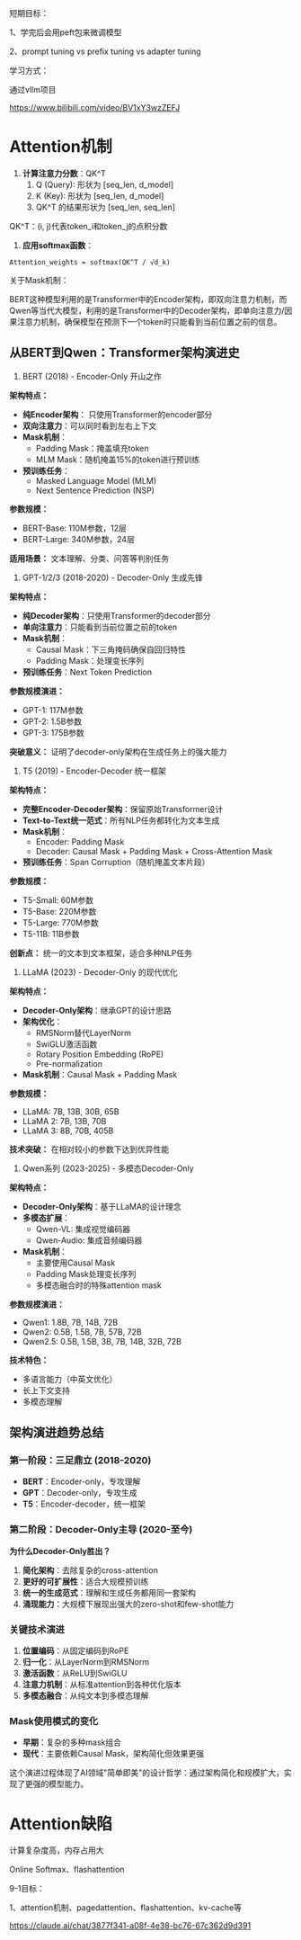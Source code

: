 短期目标：

1、学完后会用peft包来微调模型

2、prompt tuning vs prefix tuning vs adapter tuning

学习方式：

通过vllm项目

https://www.bilibili.com/video/BV1xY3wzZEFJ

# Attention机制

1. **计算注意力分数**：QK^T 
   1. Q (Query): 形状为 [seq_len, d_model]
   2. K (Key): 形状为 [seq_len, d_model]
   3. QK^T 的结果形状为 [seq_len, seq_len]

QK^T：(i, j)代表token_i和token_j的点积分数

1. **应用softmax函数**： 

```Plain
Attention_weights = softmax(QK^T / √d_k)
```

关于Mask机制：

BERT这种模型利用的是Transformer中的Encoder架构，即双向注意力机制，而Qwen等当代大模型，利用的是Transformer中的Decoder架构，即单向注意力/因果注意力机制，确保模型在预测下一个token时只能看到当前位置之前的信息。

## 从BERT到Qwen：Transformer架构演进史

1. BERT (2018) - Encoder-Only 开山之作

**架构特点：**

- **纯Encoder架构**： 只使用Transformer的encoder部分
- **双向注意力**：可以同时看到左右上下文
- **Mask机制**： 
  - Padding Mask：掩盖填充token
  - MLM Mask：随机掩盖15%的token进行预训练
- **预训练任务**： 
  - Masked Language Model (MLM)
  - Next Sentence Prediction (NSP)

**参数规模：**

- BERT-Base: 110M参数，12层
- BERT-Large: 340M参数，24层

**适用场景：** 文本理解、分类、问答等判别任务

1. GPT-1/2/3 (2018-2020) - Decoder-Only 生成先锋

**架构特点：**

- **纯Decoder架构**：只使用Transformer的decoder部分
- **单向注意力**：只能看到当前位置之前的token
- **Mask机制**： 
  - Causal Mask：下三角掩码确保自回归特性
  - Padding Mask：处理变长序列
- **预训练任务**：Next Token Prediction

**参数规模演进：**

- GPT-1: 117M参数
- GPT-2: 1.5B参数
- GPT-3: 175B参数

**突破意义：** 证明了decoder-only架构在生成任务上的强大能力

1. T5 (2019) - Encoder-Decoder 统一框架

**架构特点：**

- **完整Encoder-Decoder架构**：保留原始Transformer设计
- **Text-to-Text统一范式**：所有NLP任务都转化为文本生成
- **Mask机制**： 
  - Encoder: Padding Mask
  - Decoder: Causal Mask + Padding Mask + Cross-Attention Mask
- **预训练任务**：Span Corruption（随机掩盖文本片段）

**参数规模：**

- T5-Small: 60M参数
- T5-Base: 220M参数
- T5-Large: 770M参数
- T5-11B: 11B参数

**创新点：** 统一的文本到文本框架，适合多种NLP任务

1. LLaMA (2023) - Decoder-Only 的现代优化

**架构特点：**

- **Decoder-Only架构**：继承GPT的设计思路
- **架构优化**： 
  - RMSNorm替代LayerNorm
  - SwiGLU激活函数
  - Rotary Position Embedding (RoPE)
  - Pre-normalization
- **Mask机制**：Causal Mask + Padding Mask

**参数规模：**

- LLaMA: 7B, 13B, 30B, 65B
- LLaMA 2: 7B, 13B, 70B
- LLaMA 3: 8B, 70B, 405B

**技术突破：** 在相对较小的参数下达到优异性能

1. Qwen系列 (2023-2025) - 多模态Decoder-Only

**架构特点：**

- **Decoder-Only架构**：基于LLaMA的设计理念
- **多模态扩展**： 
  - Qwen-VL: 集成视觉编码器
  - Qwen-Audio: 集成音频编码器
- **Mask机制**： 
  - 主要使用Causal Mask
  - Padding Mask处理变长序列
  - 多模态融合时的特殊attention mask

**参数规模演进：**

- Qwen1: 1.8B, 7B, 14B, 72B
- Qwen2: 0.5B, 1.5B, 7B, 57B, 72B
- Qwen2.5: 0.5B, 1.5B, 3B, 7B, 14B, 32B, 72B

**技术特色：**

- 多语言能力（中英文优化）
- 长上下文支持
- 多模态理解

## 架构演进趋势总结

### 第一阶段：三足鼎立 (2018-2020)

- **BERT**：Encoder-only，专攻理解
- **GPT**：Decoder-only，专攻生成
- **T5**：Encoder-decoder，统一框架

### 第二阶段：Decoder-Only主导 (2020-至今)

**为什么Decoder-Only胜出？**

1. **简化架构**：去除复杂的cross-attention
2. **更好的可扩展性**：适合大规模预训练
3. **统一的生成范式**：理解和生成任务都用同一套架构
4. **涌现能力**：大规模下展现出强大的zero-shot和few-shot能力

### 关键技术演进

1. **位置编码**：从固定编码到RoPE
2. **归一化**：从LayerNorm到RMSNorm
3. **激活函数**：从ReLU到SwiGLU
4. **注意力机制**：从标准attention到各种优化版本
5. **多模态融合**：从纯文本到多模态理解

### Mask使用模式的变化

- **早期**：复杂的多种mask组合
- **现代**：主要依赖Causal Mask，架构简化但效果更强

这个演进过程体现了AI领域"简单即美"的设计哲学：通过架构简化和规模扩大，实现了更强的模型能力。

# Attention缺陷

计算复杂度高，内存占用大

Online Softmax、flashattention

9-1目标：

1、attention机制、pagedattention、flashattention、kv-cache等

https://claude.ai/chat/3877f341-a08f-4e38-bc76-67c362d9d391